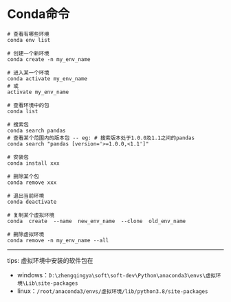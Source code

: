# Conda命令

```shell
# 查看有哪些环境
conda env list

# 创建一个新环境
conda create -n my_env_name

# 进入某一个环境
conda activate my_env_name
# 或
activate my_env_name

# 查看环境中的包
conda list

# 搜索包
conda search pandas
# 查看某个范围内的版本包 -- eg: # 搜索版本处于1.0.0及1.1之间的pandas
conda search "pandas [version='>=1.0.0,<1.1']"

# 安装包 
conda install xxx

# 删除某个包
conda remove xxx

# 退出当前环境
conda deactivate

# 复制某个虚拟环境
conda  create  --name  new_env_name  --clone  old_env_name

# 删除虚拟环境
conda remove -n my_env_name --all
```

---

tips: 虚拟环境中安装的软件包在

- windows：`D:\zhengqingya\soft\soft-dev\Python\anaconda3\envs\虚拟环境\Lib\site-packages`
- linux：`/root/anaconda3/envs/虚拟环境/lib/python3.8/site-packages`
